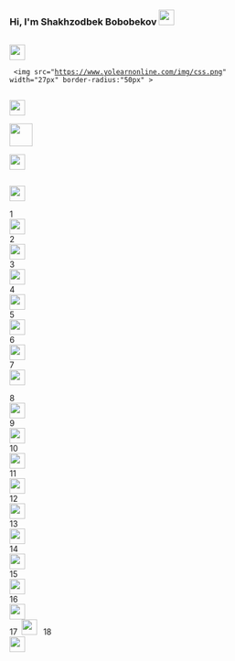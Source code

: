 ### Hi, I'm Shakhzodbek Bobobekov <img src="https://media.giphy.com/media/hvRJCLFzcasrR4ia7z/giphy.gif" width="27px" >
<code> <img src="https://www.freepnglogos.com/uploads/html5-logo-png/html5-logo-html-logo-10.png" width="27px" > </code>

<code> <img src="https://www.yolearnonline.com/img/css.png" width="27px" border-radius:"50px"  > </code>


<code> <img src="https://sass-lang.com/assets/img/styleguide/white-e44bed0d.png" width="27px" border-radius="100px"  > </code>
<code> <img src="https://hminteractive.io/wp-content/uploads/2016/02/Boostrap-Logo.png" width="40px" > </code>
<code> <img src="https://icons-for-free.com/download-icon-bxl+bootstrap-1325051931304956666_512.png" width="27px" > </code>

<code> <img src="https://iconape.com/wp-content/png_logo_vector/javascript.png" width="27px" > </code>

1<code> <img src="https://cdn.iconscout.com/icon/premium/png-256-thumb/javascript-22-625241.png" width="27px" > </code>
2<code> <img src="https://www.blockknowledge.co/wp-content/uploads/2021/05/Js.png" width="27px" > </code>
3<code> <img src="https://img.icons8.com/ios-filled/500/javascript-logo.png" width="27px" > </code>
4<code> <img src="https://icon-library.com/images/javascript-icon-png/javascript-icon-png-15.jpg" width="27px" > </code>
5<code> <img src="https://cdn-icons-png.flaticon.com/512/460/460771.png?w=360" width="27px" > </code>
6<code> <img src="https://adwebsoft.com/images/Skils/file-formats.png" width="27px" > </code>
7<code> <img src="https://friconix.com/png/fi-snsuxx-js.png" width="27px" border-radius="50px" > </code>

8<code> <img src="https://cdn.freebiesupply.com/logos/large/2x/react-1-logo-black-and-white.png" width="27px" > </code>
9<code> <img src="https://www.kindpng.com/picc/m/269-2691611_atoms-react-logo-high-svg-hd-png-download.png" width="27px" > </code>
10<code> <img src="https://brandslogos.com/wp-content/uploads/images/large/react-logo.png" width="27px" > </code>
11<code> <img src="https://devstickers.com/assets/img/pro/uhro.png" width="27px" > </code>
12<code> <img src="https://i.pinimg.com/originals/f3/47/70/f34770503b90f26ea389f557500ff825.png" width="27px" > </code>
13<code> <img src="https://jedai.az/assets/images/reactlogo.png" width="27px" > </code>
14<code> <img src="https://brandslogos.com/wp-content/uploads/images/large/react-logo.png" width="27px" > </code>
15<code> <img src="https://cdn.freebiesupply.com/logos/thumbs/2x/react-logo.png" width="27px" > </code>
16<code> <img src="https://cdn4.iconfinder.com/data/icons/logos-3/600/React.js_logo-512.png" width="27px" > </code>
17<code> <img src="" width="27px" > </code>
18<code> <img src="" width="27px" > </code>

